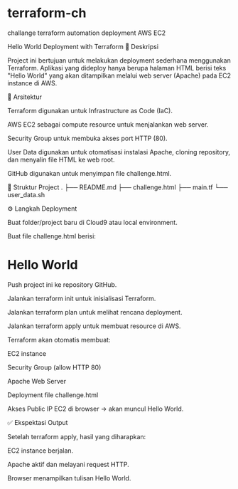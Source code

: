 # terraform-ch
challange terraform automation deployment AWS EC2

Hello World Deployment with Terraform
📌 Deskripsi

Project ini bertujuan untuk melakukan deployment sederhana menggunakan Terraform. Aplikasi yang dideploy hanya berupa halaman HTML berisi teks "Hello World" yang akan ditampilkan melalui web server (Apache) pada EC2 instance di AWS.

🚀 Arsitektur

Terraform digunakan untuk Infrastructure as Code (IaC).

AWS EC2 sebagai compute resource untuk menjalankan web server.

Security Group untuk membuka akses port HTTP (80).

User Data digunakan untuk otomatisasi instalasi Apache, cloning repository, dan menyalin file HTML ke web root.

GitHub digunakan untuk menyimpan file challenge.html.

📂 Struktur Project
.
├── README.md
├── challenge.html
├── main.tf
└── user_data.sh

⚙️ Langkah Deployment

Buat folder/project baru di Cloud9 atau local environment.

Buat file challenge.html berisi:

<h1>Hello World</h1>


Push project ini ke repository GitHub.

Jalankan terraform init untuk inisialisasi Terraform.

Jalankan terraform plan untuk melihat rencana deployment.

Jalankan terraform apply untuk membuat resource di AWS.

Terraform akan otomatis membuat:

EC2 instance

Security Group (allow HTTP 80)

Apache Web Server

Deployment file challenge.html

Akses Public IP EC2 di browser → akan muncul Hello World.

✅ Ekspektasi Output

Setelah terraform apply, hasil yang diharapkan:

EC2 instance berjalan.

Apache aktif dan melayani request HTTP.

Browser menampilkan tulisan Hello World.
